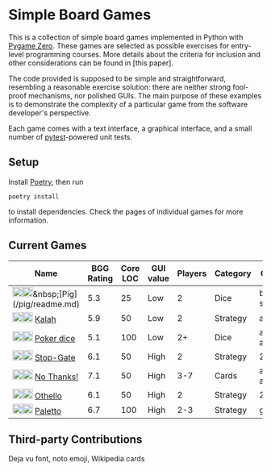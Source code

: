 # Simple Board Games

This is a collection of simple board games implemented in Python with [Pygame Zero](https://pygame-zero.readthedocs.io/en/stable/). These games are selected as possible exercises for entry-level programming courses. More details about the criteria for inclusion and other considerations can be found in [this paper].

The code provided is supposed to be simple and straightforward, resembling a reasonable exercise solution: there are neither strong fool-proof mechanisms, nor polished GUIs. The main purpose of these examples is to demonstrate the complexity of a particular game from the software developer's perspective.

Each game comes with a text interface, a graphical interface, and a small number of [pytest](https://pytest.org/)-powered unit tests.

## Setup

Install [Poetry](https://python-poetry.org), then run

```shell
poetry install
```

to install dependencies. Check the pages of individual games for more information.

## Current Games

<!--GAMES_TABLE-->
|Name|BGG Rating|Core LOC|GUI value|Players|Category|CS topics|
|---|---|---|---|---|---|---|
|[<img src=https://cf.geekdo-static.com/icons/favicon2.ico width=20>](https://boardgamegeek.com/boardgame/161130/pig)[<img src="https://upload.wikimedia.org/wikipedia/commons/5/5a/Wikipedia's_W.svg" width=20>](https://en.wikipedia.org/wiki/Pig_(dice_game))&nbsp;[Pig](/pig/readme.md)|5.3|25|Low|2|Dice|basic structures|
|[<img src=https://cf.geekdo-static.com/icons/favicon2.ico width=20>](https://boardgamegeek.com/boardgame/2448/kalah)[<img src="https://upload.wikimedia.org/wikipedia/commons/5/5a/Wikipedia's_W.svg" width=20>](https://en.wikipedia.org/wiki/Kalah)&nbsp;[Kalah](/kalah/readme.md)|5.9|50|Low|2|Strategy|arrays|
|[<img src=https://cf.geekdo-static.com/icons/favicon2.ico width=20>](https://boardgamegeek.com/boardgame/10502/poker-dice)[<img src="https://upload.wikimedia.org/wikipedia/commons/5/5a/Wikipedia's_W.svg" width=20>](https://en.wikipedia.org/wiki/Poker_dice)&nbsp;[Poker dice](/poker-dice/readme.md)|5.1|100|Low|2+|Dice|arrays, algorithms|
|[<img src=https://cf.geekdo-static.com/icons/favicon2.ico width=20>](https://boardgamegeek.com/boardgame/7450/stop-gate)[<img src="https://upload.wikimedia.org/wikipedia/commons/5/5a/Wikipedia's_W.svg" width=20>](https://en.wikipedia.org/wiki/Domineering)&nbsp;[Stop-Gate](/stop-gate/readme.md)|6.1|50|High|2|Strategy|2d arrays|
|[<img src=https://cf.geekdo-static.com/icons/favicon2.ico width=20>](https://boardgamegeek.com/boardgame/12942/no-thanks)[<img src="https://upload.wikimedia.org/wikipedia/commons/5/5a/Wikipedia's_W.svg" width=20>](https://en.wikipedia.org/wiki/No_Thanks!_(game))&nbsp;[No Thanks!](/no-thanks/readme.md)|7.1|50|High|3-7|Cards|arrays, algorithms|
|[<img src=https://cf.geekdo-static.com/icons/favicon2.ico width=20>](https://boardgamegeek.com/boardgame/2389/othello)[<img src="https://upload.wikimedia.org/wikipedia/commons/5/5a/Wikipedia's_W.svg" width=20>](https://en.wikipedia.org/wiki/Reversi)&nbsp;[Othello](/othello/readme.md)|6.1|50|High|2|Strategy|2d arrays|
|[<img src=https://cf.geekdo-static.com/icons/favicon2.ico width=20>](https://boardgamegeek.com/boardgame/101463/paletto)[<img src=https://upload.wikimedia.org/wikipedia/commons/7/74/Internet-web-browser.svg width=20>](https://spielstein.com/games/paletto/rules)&nbsp;[Paletto](/paletto/readme.md)|6.7|100|High|2-3|Strategy|graphs|

<!--GAMES_TABLE_END-->

## Third-party Contributions

Deja vu font, noto emoji, Wikipedia cards
